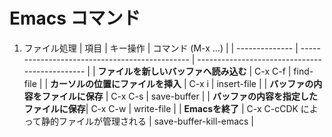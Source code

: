 # Emacs コマンド
1. ファイル処理
| 項目           | キー操作                               | コマンド (M-x ...)                    |
| -------------- | ---------------------------------------------- | ---------------------------------------------- |
| **ファイルを新しいバッファへ読み込む**       | C-x C-f | find-file          |
| **カーソルの位置にファイルを挿入**   | C-x i | insert-file |
| **バッファの内容をファイルに保存**   | C-x C-s                 | save-buffer                    |
| **バッファの内容を指定したファイルに保存**| C-x C-w      | write-file                  |
| **Emacsを終了**   | C-x C-cCDK によって静的ファイルが管理される            | save-buffer-kill-emacs    |
